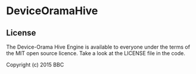 # DeviceOramaHive

## License

The Device-Orama Hive Engine is available to everyone under the terms of the MIT open source licence.
Take a look at the LICENSE file in the code.

Copyright (c) 2015 BBC
